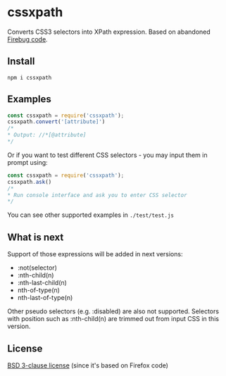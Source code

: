 cssxpath
====================
Converts CSS3 selectors into XPath expression. Based on abandoned [Firebug code](https://github.com/firebug/firebug/blob/master/extension/content/firebug/lib/xpath.js).

Install
------------
`npm i cssxpath`

Examples
-----
```js
const cssxpath = require('cssxpath');
cssxpath.convert('[attribute]')
/*
* Output: //*[@attribute]
*/
```
Or if you want to test different CSS selectors - you may input them in prompt using:
```js
const cssxpath = require('cssxpath');
cssxpath.ask()
/*
* Run console interface and ask you to enter CSS selector
*/
```
You can see other supported examples in `./test/test.js`

What is next
------------
Support of those expressions will be added in next versions:
- :not(selector)
- :nth-child(n)
- :nth-last-child(n)
- nth-of-type(n)
- nth-last-of-type(n)

Other pseudo selectors (e.g. :disabled) are also not supported.
Selectors with position such as :nth-child(n) are trimmed out from input CSS in this version.

License
-------
[BSD 3-clause license](https://github.com/firebug/firebug/blob/master/extension/license.txt) (since it's based on Firefox code)

